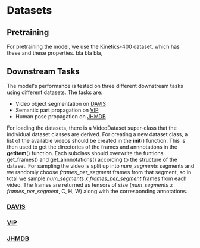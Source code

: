 # Datasets

## Pretraining
For pretraining the model, we use the Kinetics-400 dataset, which has these and these properties. bla bla bla,

## Downstream Tasks
The model's performance is tested on three different downstream tasks using different datasets. The tasks are:
- Video object segmentation on [DAVIS](https://davischallenge.org/challenge2017/index.html)
- Semantic part propagation on [VIP](https://sysu-hcp.net/lip/)
- Human pose propagation on [JHMDB](http://jhmdb.is.tue.mpg.de)

For loading the datasets, there is a VideoDataset super-class that the individual dataset classes are derived. For creating a new dataset class, a list of the available videos should be created in the __init__() function. This is then used to get the directories of the frames and annnotations in the __getitem__() function. Each subclass should overwrite the funtions get_frames() and get_annnotations() according to the structure of the dataset.
For sampling the video is split up into *num_segments* segments and we randomly choose *frames_per_segment* frames from that segment, so in total we sample *num_segments x frames_per_segment* frames from each video. The frames are returned as  tensors of size (*num_segments x frames_per_segment*, C, H, W) along with the corresponding annotations.

### [DAVIS](https://davischallenge.org/challenge2017/index.html)


### [VIP](https://sysu-hcp.net/lip/)


### [JHMDB](http://jhmdb.is.tue.mpg.de)
